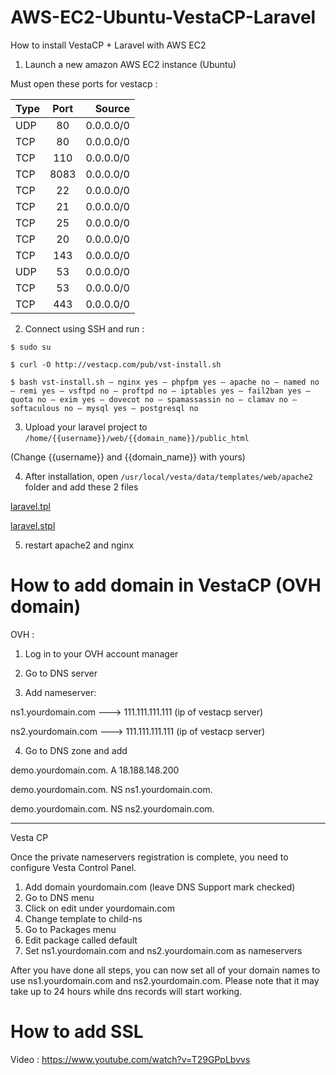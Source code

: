 # AWS-EC2-Ubuntu-VestaCP-Laravel
How to install VestaCP + Laravel with AWS EC2

1. Launch a new amazon AWS EC2 instance (Ubuntu) 

Must open these ports for vestacp : 

| Type        | Port           | Source  |
| ------------- |:-------------:| -----:|
| UDP | 80 | 0.0.0.0/0 |
| TCP |  80|  0.0.0.0/0
| TCP | 110|  0.0.0.0/0
| TCP | 8083|  0.0.0.0/0
| TCP | 22|  0.0.0.0/0
| TCP | 21|  0.0.0.0/0
| TCP | 25|  0.0.0.0/0
| TCP | 20|  0.0.0.0/0
| TCP | 143|  0.0.0.0/0
| UDP | 53|  0.0.0.0/0
| TCP | 53|  0.0.0.0/0
| TCP | 443|  0.0.0.0/0

2. Connect using SSH and run :
```
$ sudo su

$ curl -O http://vestacp.com/pub/vst-install.sh

$ bash vst-install.sh — nginx yes — phpfpm yes — apache no — named no — remi yes — vsftpd no — proftpd no — iptables yes — fail2ban yes — quota no — exim yes — dovecot no — spamassassin no — clamav no — softaculous no — mysql yes — postgresql no

```
3. Upload your laravel project to `/home/{{username}}/web/{{domain_name}}/public_html `

(Change {{username}} and {{domain_name}} with yours)

4. After installation, open `/usr/local/vesta/data/templates/web/apache2` folder and add these 2 files

[laravel.tpl](laravel.stpl)

[laravel.stpl](laravel.stpl)

5. restart apache2 and nginx

# How to add domain in VestaCP (OVH domain)

OVH :
1. Log in to your OVH account manager

2. Go to DNS server

3. Add nameserver: 

ns1.yourdomain.com ---> 111.111.111.111 (ip of vestacp server)

ns2.yourdomain.com ---> 111.111.111.111 (ip of vestacp server)

4. Go to DNS zone and add

demo.yourdomain.com.    A   18.188.148.200
	
demo.yourdomain.com.    NS    ns1.yourdomain.com.	
	
demo.yourdomain.com.    NS    ns2.yourdomain.com.

-------------

Vesta CP

Once the private nameservers registration is complete, you need to configure Vesta Control Panel.

1. Add domain yourdomain.com (leave DNS Support mark checked)
2. Go to DNS menu
3. Click on edit under yourdomain.com
4. Change template to child-ns
5. Go to Packages menu
6. Edit package called default
7. Set ns1.yourdomain.com and ns2.yourdomain.com as nameservers

After you have done all steps, you can now set all of your domain names to use ns1.yourdomain.com and ns2.yourdomain.com. Please note that it may take up to 24 hours while dns records will start working.


# How to add SSL

Video : https://www.youtube.com/watch?v=T29GPpLbvvs
